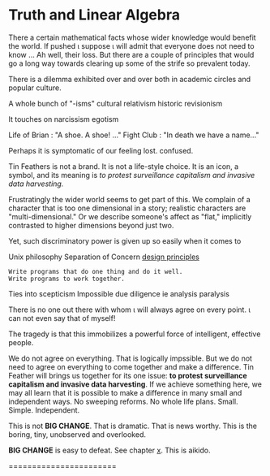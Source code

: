 # Truth and Linear Algebra

There a certain mathematical facts whose wider knowledge would
benefit the world. If pushed &iota; suppose &iota; will admit that
everyone does not need to know ... Ah well, their loss. But there
are a couple of principles that would go a long way towards clearing
up some of the strife so prevalent today.


There is a dilemma exhibited over and over both in academic circles
and popular culture.


A whole bunch of "-isms"
cultural relativism
historic revisionism

It touches on
narcissism
egotism



Life of Brian : "A shoe. A shoe! ..."
Fight Club : "In death we have a name..."

Perhaps it is symptomatic of our feeling lost. confused.


Tin Feathers is not a brand. It is not a life-style choice. It is an
icon, a symbol, and its meaning is *to protest surveillance capitalism
and invasive data harvesting.*


Frustratingly the wider world seems to get part of this. We complain
of a character that is too one dimensional in a story; realistic
characters are "multi-dimensional."  Or we describe someone's affect
as "flat," implicitly contrasted to higher dimensions beyond just two.

Yet, such discriminatory power is given up so easily when it comes to


Unix philosophy
Separation of Concern
[design principles](https://en.wikipedia.org/wiki/Unix_philosophy)
```
Write programs that do one thing and do it well.
Write programs to work together.
```


Ties into scepticism
Impossible due diligence ie analysis paralysis

There is no one out there with whom &iota; will always agree on
every point. &iota; can not even say that of myself!

The tragedy is that this immobilizes a powerful force of intelligent,
effective people.


We do not agree on everything. That is logically impssible. But we do
not need to agree on everything to come together and make a difference.
Tin Feather will brings us together for its one issue: __to protest
surveillance capitalism and invasive data harvesting__. If we achieve
something here, we may all learn that it is possible to make a difference
in many small and independent ways. No sweeping reforms. No whole life
plans. Small. Simple. Independent.


This is not __BIG CHANGE__. That is dramatic. That is news worthy.
This is the boring, tiny, unobserved and overlooked.

__BIG CHANGE__ is easy to defeat. See chapter [x](ModesOfFailure.md).
This is aikido.

=======================
